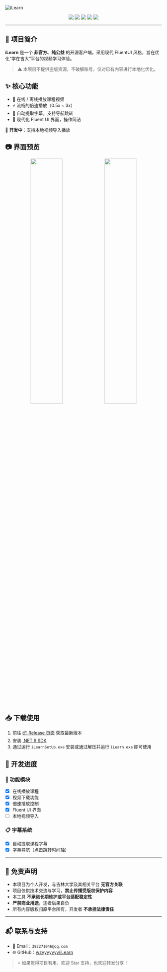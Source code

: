 ![iLearn](https://socialify.git.ci/wzyyyyyyy/iLearn/image?custom_description=%E7%8E%B0%E4%BB%A3%E7%9A%84+FluentUI+%E9%A3%8E%E6%A0%BC%E7%9A%84%E5%AD%A6%E5%9C%A8%E5%90%89%E5%A4%A7%E5%AE%A2%E6%88%B7%E7%AB%AF%E3%80%82%0A&description=1&font=Inter&forks=1&issues=1&language=1&name=1&owner=1&pattern=Formal+Invitation&pulls=1&stargazers=1&theme=Auto)
<p align="center">
  <img src="https://img.shields.io/github/stars/wzyyyyyyy/iLearn" />
  <img src="https://github.com/wzyyyyyyy/iLearn/actions/workflows/dotnet-desktop.yml/badge.svg" />
  <img src="https://img.shields.io/github/downloads/wzyyyyyyy/iLearn/total.svg" />
  <img src="https://www.codefactor.io/repository/github/wzyyyyyyy/ilearn/badge" />
  <img src="https://img.shields.io/badge/.NET-9.0-blue" />
</p>


---

## 📌 项目简介

**iLearn** 是一个 **非官方、纯公益** 的开源客户端，采用现代 FluentUI 风格，旨在优化“学在吉大”平台的视频学习体验。

> ⚠️ 本项目不提供盗版资源，不破解账号，仅对已有内容进行本地化优化。

## ✨ 核心功能

* 🎥 在线 / 离线播放课程视频
* ⚡ 流畅的倍速播放（0.5x \~ 3x）
* 📝 自动提取字幕，支持导航跳转
* 🧊 现代化 Fluent UI 界面，操作简洁

🚧 **开发中**：支持本地视频导入播放

## 📷 界面预览

<p align="center">
  <img src="https://github.com/user-attachments/assets/f9365add-28e6-4588-905e-ab51a45da9ac" width="45%" />
  &nbsp;
  <img src="https://github.com/user-attachments/assets/f10d9431-ecf8-4d5b-a83b-f3ee277a4a82" width="45%" />
</p>

## 📥 下载使用

1. 前往 [📦 Release 页面](https://github.com/wzyyyyyyy/iLearn/releases) 获取最新版本
2. 安装 [.NET 9 SDK](https://dotnet.microsoft.com/zh-cn/download/dotnet/thank-you/sdk-9.0.301-windows-x64-installer)
3. 通过运行 `iLearnSetUp.exe` 安装或通过解压并运行 `iLearn.exe` 即可使用

## 🚧 开发进度

### 🔧 功能模块

* [x] 在线播放课程
* [x] 视频下载功能
* [x] 倍速播放控制
* [x] Fluent UI 界面
* [ ] 本地视频导入

### 📋 字幕系统

* [x] 自动提取课程字幕
* [x] 字幕导航（点击跳转时间轴）

---

## 📄 免责声明

* 本项目为个人开发，与吉林大学及其相关平台 **无官方关联**
* 项目仅供技术交流与学习，**禁止传播受版权保护内容**
* 本工具 **不承诺长期维护或平台适配稳定性**
* **严禁商业用途**，违者后果自负
* 所有内容版权归原平台所有，开发者 **不承担法律责任**

---

## 📬 联系与支持

* 📧 Email：`382271046@qq.com`
* 🌐 GitHub：[wzyyyyyyy/iLearn](https://github.com/wzyyyyyyy/iLearn)

> ⭐ 如果觉得项目有用，欢迎 Star 支持，也欢迎转发分享！
